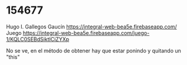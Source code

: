 # 154677
Hugo I. Gallegos Gaucín
https://integral-web-bea5e.firebaseapp.com/
Juego
https://integral-web-bea5e.firebaseapp.com/juego-1/KQLC0SEBdSiktICiZYXp

No se ve, en el método de obtener hay que estar ponindo y quitando un "this"
